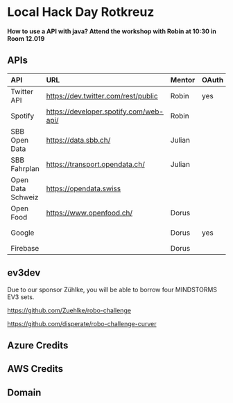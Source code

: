 # Local Hack Day Rotkreuz

**How to use a API with java?
Attend the workshop with Robin at 10:30 in Room 12.019**

## APIs

|API|URL|Mentor|OAuth|Description|
|:--|:--|:--|:--|:--|
|Twitter API|https://dev.twitter.com/rest/public |Robin|yes||
|Spotify|https://developer.spotify.com/web-api/ |Robin|||
|SBB Open Data|https://data.sbb.ch/ |Julian|||
|SBB Fahrplan|https://transport.opendata.ch/ |Julian|||
|Open Data Schweiz|https://opendata.swiss |||
|Open Food|https://www.openfood.ch/ |Dorus|||
|Google| |Dorus|yes|Speech, Map etc.|
|Firebase| |Dorus|||

## ev3dev
Due to our sponsor Zühlke, you will be able to borrow four MINDSTORMS EV3 sets.

https://github.com/Zuehlke/robo-challenge

https://github.com/disperate/robo-challenge-curver

## Azure Credits

## AWS Credits

## Domain
